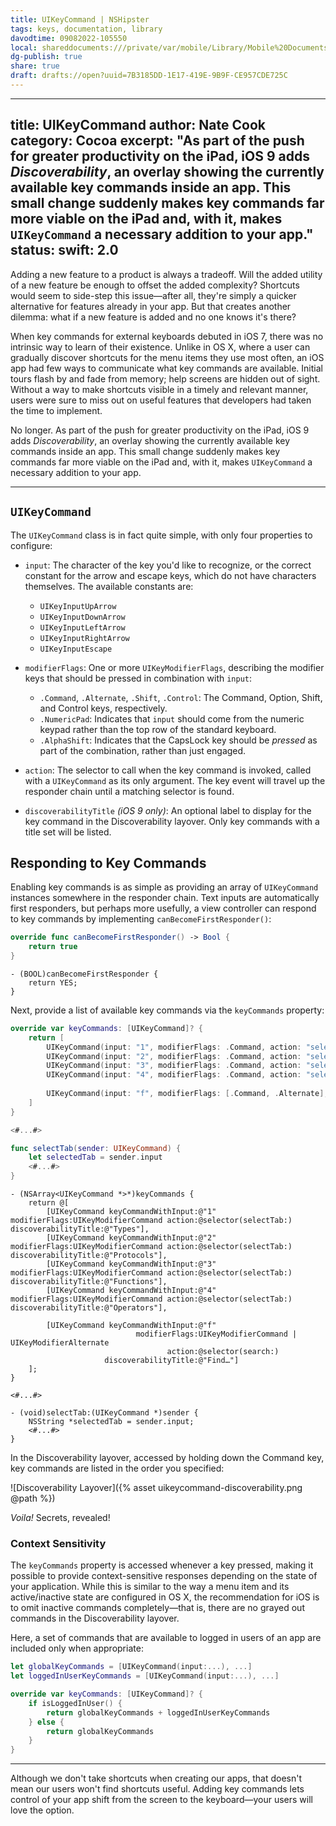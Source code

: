```yaml
---
title: UIKeyCommand | NSHipster
tags: keys, documentation, library
davodtime: 09082022-105550
local: shareddocuments:///private/var/mobile/Library/Mobile%20Documents/iCloud~md~obsidian/Documents/OBSHIDDIAN/drafts/7B3185DD-1E17-419E-9B9F-CE957CDE725C.md
dg-publish: true
share: true
draft: drafts://open?uuid=7B3185DD-1E17-419E-9B9F-CE957CDE725C
---
```

---
title: UIKeyCommand
author: Nate Cook
category: Cocoa
excerpt: "As part of the push for greater productivity on the iPad, iOS 9 adds *Discoverability*, an overlay showing the currently available key commands inside an app. This small change suddenly makes key commands far more viable on the iPad and, with it, makes `UIKeyCommand` a necessary addition to your app."
status:
    swift: 2.0
---

Adding a new feature to a product is always a tradeoff. Will the added utility of a new feature be enough to offset the added complexity? Shortcuts would seem to side-step this issue—after all, they're simply a quicker alternative for features already in your app. But that creates another dilemma: what if a new feature is added and no one knows it's there?

When key commands for external keyboards debuted in iOS 7, there was no intrinsic way to learn of their existence. Unlike in OS X, where a user can gradually discover shortcuts for the menu items they use most often, an iOS app had few ways to communicate what key commands are available. Initial tours flash by and fade from memory; help screens are hidden out of sight. Without a way to make shortcuts visible in a timely and relevant manner, users were sure to miss out on useful features that developers had taken the time to implement.

No longer. As part of the push for greater productivity on the iPad, iOS 9 adds *Discoverability*, an overlay showing the currently available key commands inside an app. This small change suddenly makes key commands far more viable on the iPad and, with it, makes `UIKeyCommand` a necessary addition to your app.

---

## `UIKeyCommand`

The `UIKeyCommand` class is in fact quite simple, with only four properties to configure:

- `input`: The character of the key you'd like to recognize, or the correct constant for the arrow and escape keys, which do not have characters themselves. The available constants are:
    - `UIKeyInputUpArrow`
    - `UIKeyInputDownArrow`
    - `UIKeyInputLeftArrow`
    - `UIKeyInputRightArrow`
    - `UIKeyInputEscape`

- `modifierFlags`: One or more `UIKeyModifierFlags`, describing the modifier keys that should be pressed in combination with `input`:
    - `.Command`, `.Alternate`, `.Shift`, `.Control`: The Command, Option, Shift, and Control keys, respectively.
    - `.NumericPad`: Indicates that `input` should come from the numeric keypad rather than the top row of the standard keyboard.
    - `.AlphaShift`: Indicates that the CapsLock key should be *pressed* as part of the combination, rather than just engaged.

- `action`: The selector to call when the key command is invoked, called with a `UIKeyCommand` as its only argument. The key event will travel up the responder chain until a matching selector is found.

- `discoverabilityTitle` *(iOS 9 only)*: An optional label to display for the key command in the Discoverability layover. Only key commands with a title set will be listed.




## Responding to Key Commands

Enabling key commands is as simple as providing an array of `UIKeyCommand` instances somewhere in the responder chain. Text inputs are automatically first responders, but perhaps more usefully, a view controller can respond to key commands by implementing `canBecomeFirstResponder()`:

```swift
override func canBecomeFirstResponder() -> Bool {
    return true
}
```
```objc
- (BOOL)canBecomeFirstResponder {
    return YES;
}
```

Next, provide a list of available key commands via the `keyCommands` property:

```swift
override var keyCommands: [UIKeyCommand]? {
    return [
        UIKeyCommand(input: "1", modifierFlags: .Command, action: "selectTab:", discoverabilityTitle: "Types"),
        UIKeyCommand(input: "2", modifierFlags: .Command, action: "selectTab:", discoverabilityTitle: "Protocols"),
        UIKeyCommand(input: "3", modifierFlags: .Command, action: "selectTab:", discoverabilityTitle: "Functions"),
        UIKeyCommand(input: "4", modifierFlags: .Command, action: "selectTab:", discoverabilityTitle: "Operators"),
            
        UIKeyCommand(input: "f", modifierFlags: [.Command, .Alternate], action: "search:", discoverabilityTitle: "Find…"),
    ]
}

<#...#>

func selectTab(sender: UIKeyCommand) {
    let selectedTab = sender.input
    <#...#>
}
```
```objc
- (NSArray<UIKeyCommand *>*)keyCommands {
    return @[
        [UIKeyCommand keyCommandWithInput:@"1" modifierFlags:UIKeyModifierCommand action:@selector(selectTab:) discoverabilityTitle:@"Types"],
        [UIKeyCommand keyCommandWithInput:@"2" modifierFlags:UIKeyModifierCommand action:@selector(selectTab:) discoverabilityTitle:@"Protocols"],
        [UIKeyCommand keyCommandWithInput:@"3" modifierFlags:UIKeyModifierCommand action:@selector(selectTab:) discoverabilityTitle:@"Functions"],
        [UIKeyCommand keyCommandWithInput:@"4" modifierFlags:UIKeyModifierCommand action:@selector(selectTab:) discoverabilityTitle:@"Operators"],

        [UIKeyCommand keyCommandWithInput:@"f" 
                            modifierFlags:UIKeyModifierCommand | UIKeyModifierAlternate 
                                   action:@selector(search:) 
                     discoverabilityTitle:@"Find…"]
    ];
}

<#...#>

- (void)selectTab:(UIKeyCommand *)sender {
    NSString *selectedTab = sender.input;
    <#...#>
}
```

In the Discoverability layover, accessed by holding down the Command key, key commands are listed in the order you specified:

![Discoverability Layover]({% asset uikeycommand-discoverability.png @path %})

*Voila!* Secrets, revealed!


### Context Sensitivity

The `keyCommands` property is accessed whenever a key pressed, making it possible to provide context-sensitive responses depending on the state of your application. While this is similar to the way a menu item and its active/inactive state are configured in OS X, the recommendation for iOS is to omit inactive commands completely—that is, there are no grayed out commands in the Discoverability layover.

Here, a set of commands that are available to logged in users of an app are included only when appropriate:

```swift
let globalKeyCommands = [UIKeyCommand(input:...), ...]
let loggedInUserKeyCommands = [UIKeyCommand(input:...), ...]

override var keyCommands: [UIKeyCommand]? {
    if isLoggedInUser() {
        return globalKeyCommands + loggedInUserKeyCommands
    } else {
        return globalKeyCommands
    }
}
```

---

Although we don't take shortcuts when creating our apps, that doesn't mean our users won't find shortcuts useful. Adding key commands lets control of your app shift from the screen to the keyboard—your users will love the option.